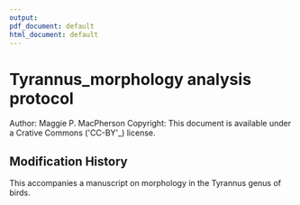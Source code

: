 ```yaml
---
output:
pdf_document: default
html_document: default
---
```

# Tyrannus_morphology analysis protocol
Author: Maggie P. MacPherson
Copyright: This document is available under a Crative Commons ('CC-BY'_) license.

## Modification History



This accompanies a manuscript on morphology in the Tyrannus genus of birds.

